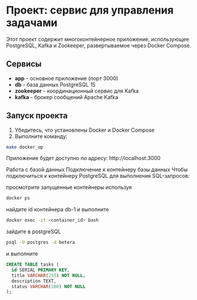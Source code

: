 # Проект: сервис для управления задачами

Этот проект содержит многоконтейнерное приложение, использующее PostgreSQL, Kafka и Zookeeper, развертываемое через Docker Compose.

## Сервисы

- **app** - основное приложение (порт 3000)
- **db** - база данных PostgreSQL 15
- **zookeeper** - координационный сервис для Kafka
- **kafka** - брокер сообщений Apache Kafka

## Запуск проекта

1. Убедитесь, что установлены Docker и Docker Compose
2. Выполните команду:
```bash
make docker_up
```
Приложение будет доступно по адресу: http://localhost:3000

Работа с базой данных
Подключение к контейнеру базы данных
Чтобы подключиться к контейнеру PostgreSQL для выполнения SQL-запросов:


просмотрите запущенные контейнеры используя
```bash
docker ps
```

найдите id контейнера db-1 и выполните
```bash
docker exec -it <container_id> bash
```

зайдите в postgreSQL
```bash
psql -U postgres -d betera
```

и выполните
```sql
CREATE TABLE tasks (
  id SERIAL PRIMARY KEY,
  title VARCHAR(255) NOT NULL,
  description TEXT,
  status VARCHAR(100) NOT NULL
);
```



